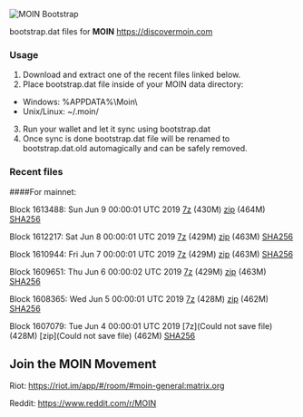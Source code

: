 ![MOIN Bootstrap](https://i.imgur.com/KjM1jMp.jpg)

bootstrap.dat files for **MOIN** https://discovermoin.com

### Usage

1. Download and extract one of the recent files linked below.
2. Place bootstrap.dat file inside of your MOIN data directory:
 - Windows: %APPDATA%\Moin\
 - Unix/Linux: ~/.moin/
3. Run your wallet and let it sync using bootstrap.dat
4. Once sync is done bootstrap.dat file will be renamed to bootstrap.dat.old automagically and can be safely removed.


### Recent files

####For mainnet:

Block 1613488: Sun Jun  9 00:00:01 UTC 2019 [7z](https://transfer.sh/BPfQp/bootstrap.dat.20190609.7z) (430M) [zip](https://transfer.sh/RctCu/bootstrap.dat.20190609.zip) (464M) [SHA256](https://transfer.sh/p4K3O/sha256.txt)

Block 1612217: Sat Jun  8 00:00:01 UTC 2019 [7z](https://transfer.sh/4AjR2/bootstrap.dat.20190608.7z) (429M) [zip](https://transfer.sh/URLgH/bootstrap.dat.20190608.zip) (463M) [SHA256](https://transfer.sh/UtijI/sha256.txt)

Block 1610944: Fri Jun  7 00:00:01 UTC 2019 [7z](https://transfer.sh/s5Afo/bootstrap.dat.20190607.7z) (429M) [zip](https://transfer.sh/x0Q97/bootstrap.dat.20190607.zip) (463M) [SHA256](https://transfer.sh/ZPd3f/sha256.txt)

Block 1609651: Thu Jun  6 00:00:02 UTC 2019 [7z](https://transfer.sh/2Ag8J/bootstrap.dat.20190606.7z) (429M) [zip](https://transfer.sh/gygIx/bootstrap.dat.20190606.zip) (463M) [SHA256](https://transfer.sh/asvNe/sha256.txt)

Block 1608365: Wed Jun  5 00:00:01 UTC 2019 [7z](https://transfer.sh/aFcMG/bootstrap.dat.20190605.7z) (428M) [zip](https://transfer.sh/vpuE7/bootstrap.dat.20190605.zip) (462M) [SHA256](https://transfer.sh/vC4Xa/sha256.txt)

Block 1607079: Tue Jun  4 00:00:01 UTC 2019 [7z](Could not save file) (428M) [zip](Could not save file) (462M) [SHA256](https://transfer.sh/xkhke/sha256.txt)

## Join the MOIN Movement

Riot: https://riot.im/app/#/room/#moin-general:matrix.org

Reddit: https://www.reddit.com/r/MOIN
